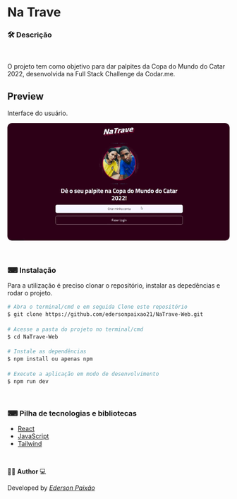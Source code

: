 <p align="center">
<h1>
Na Trave
</h1> 
</p>

### 🛠  Descrição

</br>

O projeto tem como objetivo para dar palpites da Copa do Mundo do Catar 2022, desenvolvida na Full Stack Challenge da Codar.me.

## Preview
Interface do usuário.
</br> 

<p align="center">
  <kbd>
 <img width="auto" style="border-radius: 10px" height="auto" 
 src="https://github.com/edersonpaixao21/NaTrave-Web/blob/master/public/imgs/GifPreview.gif" alt="Intro">
  </kbd>
  </br>
</p>

</br>

### ⌨ Instalação
Para a utilização é preciso clonar o repositório, instalar as depedências e rodar o projeto.

```bash
# Abra o terminal/cmd e em seguida Clone este repositório
$ git clone https://github.com/edersonpaixao21/NaTrave-Web.git

# Acesse a pasta do projeto no terminal/cmd
$ cd NaTrave-Web

# Instale as dependências
$ npm install ou apenas npm

# Execute a aplicação em modo de desenvolvimento
$ npm run dev

```

</br>

### ⌨ Pilha de tecnologias e bibliotecas

-   [React](https://github.com/facebook/react)
-   [JavaScript](https://www.javascript.com/)
-   [Tailwind](https://tailwindcss.com/)

</br>

👨‍💻 **Author** 💻

Developed by [_Ederson Paixão_](https://www.linkedin.com/in/ederson-paix%C3%A3o-a14051242/)
